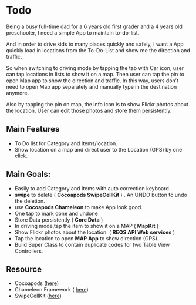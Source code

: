 # Todo
Being a busy full-time dad for a 6 years old first grader and a 4 years old preschooler, I need a simple App to maintain to-do-list. 

And in order to drive kids to many places quickly and safely, I want a App quickly load in locations from the To-Do-List and show me the direction and traffic.

So when switching to driving mode by tapping the tab with Car icon, user can tap locations in lists to show it on a map. Then user can tap the pin to open Map app to show the direction and traffic. In this way, users don’t need to open Map app separately and manually type in the destination anymore. 

Also by tapping the pin on map, the info icon is to show Flickr photos about the location. User can edit those photos and store them persistently.

## Main Features
* To Do list for Category and Items/location.
* Show location on a map and direct user to the Location (GPS) by one click.


## Main Goals:
* Easily to add Category and Items with auto correction keyboard.
* **swipe** to delete ( **Cocoapods SwipeCellKit** ) . An UNDO button to undo the deletion.
* use **Cocoapods Chameleon** to make App look good.
* One tap to mark done and undone
* Store Data persistently ( **Core Data** )
* In driving mode,tap the item to show it on a MAP ( **MapKit** )
* Show Flickr photos about the location. ( **REQS API Web services** )
* Tap the location to open **MAP App** to show direction (GPS).
* Build Super Class to contain duplicate codes for two Table View Controllers.

## Resource
* Cocoapods ([here](https://cocoapods.org/))
* Chameleon Framework ( [here](https://github.com/ViccAlexander/Chameleon))
* SwipeCellKit ([here](https://github.com/SwipeCellKit/SwipeCellKit))
